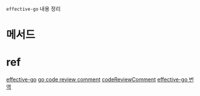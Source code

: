 `effective-go` 내용 정리

# 메서드




# ref
[effective-go](https://gosudaweb.gitbooks.io/effective-go-in-korean/content/functions.html#다중-반환-값multiple-return-values)
[go code review comment](https://medium.com/@laeshiny/go-code-review-comments-정리-47d05fdb49f6)
[codeReviewComment](https://github.com/golang/go/wiki/CodeReviewComments)
[effective-go 번역](https://github.com/golangkorea/effective-go)